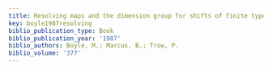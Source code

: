 ```yaml
---
title: Resolving maps and the dimension group for shifts of finite type
key: boyle1987resolving
biblio_publication_type: Book
biblio_publication_year: '1987'
biblio_authors: Boyle, M.; Marcus, B.; Trow, P.
biblio_volume: '377'
---
```

